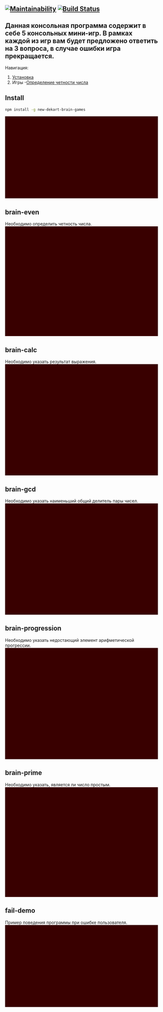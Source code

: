 [![Maintainability](https://api.codeclimate.com/v1/badges/b634715e8f32436726d3/maintainability)](https://codeclimate.com/github/NewDekart/frontend-project-lvl1/maintainability)
[![Build Status](https://travis-ci.org/NewDekart/frontend-project-lvl1.svg?branch=master)](https://travis-ci.org/NewDekart/frontend-project-lvl1)
---
Данная консольная программа содержит в себе 5 консольных мини-игр. В рамках каждой из игр вам будет предложено ответить на 3 вопроса, в случае ошибки игра прекращается.
---
Навигация:
1. [Установка](#Install)
2. Игры
    -[Определение четности числа](#brain-even)

## Install
<a name="Install"></a>
```sh
npm install -g new-dekart-brain-games
```
![](./asciinema/gif/install.gif)

## brain-even
<a name="brain-even"></a>
Необходимо определить четность числа.
![](./asciinema/gif/even.gif)

## brain-calc
Необходимо указать результат выражения.
![](./asciinema/gif/calc.gif)

## brain-gcd
Необходимо указать наименьший общий делитель пары чисел.
![](./asciinema/gif/gcd.gif)

## brain-progression
Необходимо указать недостающий элемент арифметической прогрессии.
![](./asciinema/gif/progression.gif)

## brain-prime
Необходимо указать, является ли число простым.
![](./asciinema/gif/even.gif)

## fail-demo
Пример поведения программы при ошибке пользователя.
![](./asciinema/gif/fail.gif)
